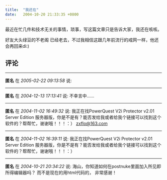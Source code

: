 ```yaml
---
title:  "我还在"
date:   2004-10-20 21:33:35 +0800
---
```


最近在忙几件和技术无关的事情，琐事，写这篇文章只是告诉大家，我还在咳咳。  

好友大头绿豆的不老阁 已经老去，不过我相信这跟几年前流行的戒网一样，他还会再回来di:)  


## 评论

*****
**匿名** 在 *2005-02-22 09:13:58* 说:

*****
**匿名** 在 *2004-12-13 17:13:41* 说: 不幸言中……

*****
**匿名** 在 *2004-11-02 16:49:32* 说: 我正在找PowerQuest V2i Protector v2.01 Server Edition 服务器版，你是不是有？能否发给我或者给我个链接可以找到这个软件的？帮帮忙，谢谢哦！！！：）
zxflo@163.com


*****
**匿名** 在 *2004-11-02 16:39:11* 说: 我正在找PowerQuest V2i Protector v2.01 Server Edition 服务器版，你是不是有？能否发给我或者给我个链接可以找到这个软件的？帮帮忙，谢谢哦！！！：）

*****
**匿名** 在 *2004-10-21 20:34:22* 说: 海山，你知道如何在postnuke里面加入所见即所得编辑器吗？
而不是现在的用html代码的，
非常感谢！

